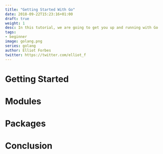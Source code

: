 ```yaml
---
title: "Getting Started With Go"
date: 2018-09-22T15:23:16+01:00
draft: true
weight: 1
desc: In this tutorial, we are going to get you up and running with Go so that you can go off and write your own Go programs.
tags:
- beginner
image: golang.png
series: golang
author: Elliot Forbes
twitter: https://twitter.com/elliot_f
---
```


# Getting Started

# Modules

# Packages

# Conclusion